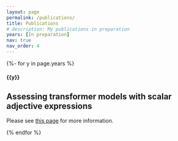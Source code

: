```yaml
---
layout: page
permalink: /publications/
title: Publications
# description: My publications in preparation
years: [In preparation]
nav: true
nav_order: 4
---
```

<!-- _pages/publications.md -->
<div class="publications">

{%- for y in page.years %}
  <h4 class="year">{{y}}</h4>
  <h2>Assessing transformer models with scalar adjective expressions</h2>
  <p>Please see <a href="fangru-lin.github.io/projects/1_project/" target="_blank">this page</a> for more information.</p>
{% endfor %}

</div>
